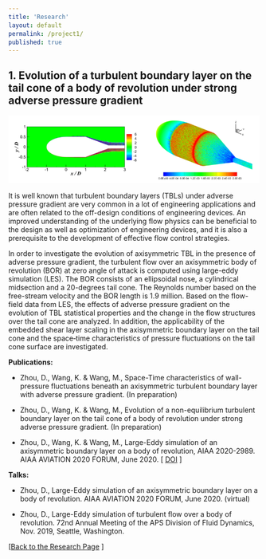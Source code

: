 ```yaml
---
title: 'Research'
layout: default
permalink: /project1/
published: true
---
```



## 1. Evolution of a turbulent boundary layer on the tail cone of a body of revolution under strong adverse pressure gradient
![alt text](https://github.com/dizhou-flow/dizhou-flow.github.io/blob/master/assets/research/R1.PNG?raw=true)

It is well known that turbulent boundary layers (TBLs) under adverse pressure gradient are very common in a lot of engineering applications and are often related to the off-design conditions of engineering devices. An improved understanding of the underlying flow physics can be beneficial to the design as well as optimization of engineering devices, and it is also a prerequisite to the development of effective flow control strategies.

In order to investigate the evolution of axisymmetric TBL in the presence of adverse pressure gradient, the turbulent flow over an axisymmetric body of revolution (BOR) at zero angle of attack is computed using large-eddy simulation (LES). The BOR consists of an ellipsoidal nose, a cylindrical midsection and a 20-degrees tail cone. The Reynolds number based on the free-stream velocity and the BOR length is 1.9 million. Based on the flow-field data from LES, the effects of adverse pressure gradient on the evolution of TBL statistical properties and the change in the flow structures over the tail cone are analyzed. In addition, the applicability of the embedded shear layer scaling in the axisymmetric boundary layer on the tail cone and the space‐time characteristics of pressure fluctuations on the tail cone surface are investigated.


<b>Publications:</b>

* Zhou, D., Wang, K. & Wang, M., Space-Time characteristics of wall-pressure fluctuations beneath an axisymmetric turbulent boundary layer with adverse pressure gradient. (In preparation)

* Zhou, D., Wang, K. & Wang, M., Evolution of a non-equilibrium turbulent boundary layer on the tail cone of a body of revolution under strong adverse pressure gradient. (In preparation)

* Zhou, D., Wang, K. & Wang, M., Large-Eddy simulation of an axisymmetric boundary layer on a body of revolution, AIAA 2020-2989. AIAA AVIATION 2020 FORUM, June 2020. [&nbsp;<a href="https://arc.aiaa.org/doi/abs/10.2514/6.2020-2989">DOI</a>&nbsp;]


<b>Talks:</b>
* Zhou, D., Large-Eddy simulation of an axisymmetric boundary layer on a body of revolution. AIAA AVIATION 2020 FORUM, June 2020. (virtual)

* Zhou, D., Large-Eddy simulation of turbulent flow over a body of revolution. 72nd Annual Meeting of the APS Division of Fluid Dynamics, Nov. 2019, Seattle, Washington.

[<a href="{{site.baseurl}}/research">Back to the Research Page</a> ]